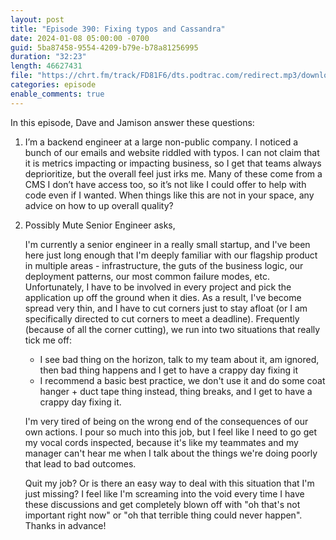 ```yaml
---
layout: post
title: "Episode 390: Fixing typos and Cassandra"
date: 2024-01-08 05:00:00 -0700
guid: 5ba87458-9554-4209-b79e-b78a81256995
duration: "32:23"
length: 46627431
file: "https://chrt.fm/track/FD81F6/dts.podtrac.com/redirect.mp3/download.softskills.audio/sse-390.mp3"
categories: episode
enable_comments: true
---
```


In this episode, Dave and Jamison answer these questions:

1. I’m a backend engineer at a large non-public company. I noticed a bunch of our emails and website riddled with typos. I can not claim that it is metrics impacting or impacting business, so I get that teams always deprioritize, but the overall feel just irks me. Many of these come from a CMS I don’t have access too, so it’s not like I could offer to help with code even if I wanted. When things like this are not in your space, any advice on how to up overall quality?

2. Possibly Mute Senior Engineer asks,
   
   I'm currently a senior engineer in a really small startup, and I've been here just long enough that I'm deeply familiar with our flagship product in multiple areas - infrastructure, the guts of the business logic, our deployment patterns, our most common failure modes, etc. Unfortunately, I have to be involved in every project and pick the application up off the ground when it dies. As a result, I've become spread very thin, and I have to cut corners just to stay afloat (or I am specifically directed to cut corners to meet a deadline). Frequently (because of all the corner cutting), we run into two situations that really tick me off:
   
   - I see bad thing on the horizon, talk to my team about it, am ignored, then bad thing happens and I get to have a crappy day fixing it
   - I recommend a basic best practice, we don't use it and do some coat hanger + duct tape thing instead, thing breaks, and I get to have a crappy day fixing it.
   
   I'm very tired of being on the wrong end of the consequences of our own actions. I pour so much into this job, but I feel like I need to go get my vocal cords inspected, because it's like my teammates and my manager can't hear me when I talk about the things we're doing poorly that lead to bad outcomes.
   
   Quit my job? Or is there an easy way to deal with this situation that I'm just missing? I feel like I'm screaming into the void every time I have these discussions and get completely blown off with "oh that's not important right now" or "oh that terrible thing could never happen". Thanks in advance!
